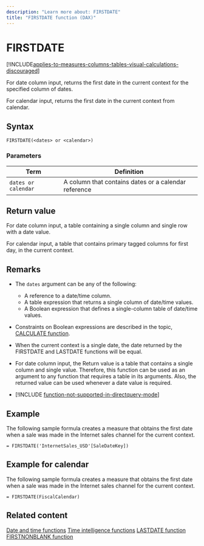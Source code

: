 ```yaml
---
description: "Learn more about: FIRSTDATE"
title: "FIRSTDATE function (DAX)"
---
```

# FIRSTDATE

[!INCLUDE[applies-to-measures-columns-tables-visual-calculations-discouraged](includes/applies-to-measures-columns-tables-visual-calculations-discouraged.md)]

For date column input, returns the first date in the current context for the specified column of dates.

For calendar input, returns the first date in the current context from calendar.

## Syntax

```
FIRSTDATE(<dates> or <calendar>)
```

### Parameters

|Term|Definition|
|--------|--------------|
|`dates or calendar`|A column that contains dates or a calendar reference|

## Return value

For date column input, a table containing a single column and single row with a date value.

For calendar input, a table that contains primary tagged columns for first day, in the current context.

## Remarks

- The `dates` argument can be any of the following:
  - A reference to a date/time column.
  - A table expression that returns a single column of date/time values.
  - A Boolean expression that defines a single-column table of date/time values.

- Constraints on Boolean expressions are described in the topic, [CALCULATE function](calculate-function-dax.md).

- When the current context is a single date, the date returned by the FIRSTDATE and LASTDATE functions will be equal.

- For date column input, the Return value is a table that contains a single column and single value. Therefore, this function can be used as an argument to any function that requires a table in its arguments. Also, the returned value can be used whenever a date value is required.

- [!INCLUDE [function-not-supported-in-directquery-mode](includes/function-not-supported-in-directquery-mode.md)]

## Example

The following sample formula creates a measure that obtains the first date when a sale was made in the Internet sales channel for the current context.

```dax
= FIRSTDATE('InternetSales_USD'[SaleDateKey])
```

## Example for calendar

The following sample formula creates a measure that obtains the first date when a sale was made in the Internet sales channel for the current context.

```dax
= FIRSTDATE(FiscalCalendar)
```

## Related content

[Date and time functions](date-and-time-functions-dax.md)
[Time intelligence functions](time-intelligence-functions-dax.md)
[LASTDATE function](lastdate-function-dax.md)
[FIRSTNONBLANK function](firstnonblank-function-dax.md)
